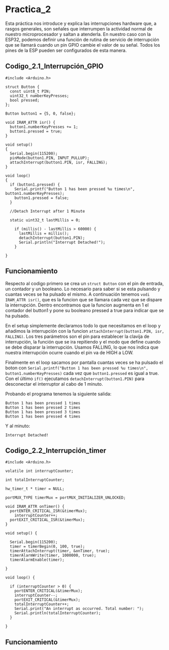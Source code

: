 # Practica_2
Esta práctica nos introduce y explica las interrupciones hardware que, a rasgos generales, son señales que interrumpen la actividad normal de nuestro microprocesador y saltan a atenderla. En nuestro caso con la ESP32, podemos definir una función de rutina de servicio de interrupción que se llamará cuando un pin GPIO cambie el valor de su señal. Todos los pines de la ESP pueden ser configurados de esta manera.
## Codigo_2.1_Interrupción_GPIO

```
#include <Arduino.h>
 
struct Button {
  const uint8_t PIN;
  uint32_t numberKeyPresses;
  bool pressed;
};
 
Button button1 = {5, 0, false};
 
void IRAM_ATTR isr() {
  button1.numberKeyPresses += 1;
  button1.pressed = true;
}
 
void setup()
{
  Serial.begin(115200);
  pinMode(button1.PIN, INPUT_PULLUP);
  attachInterrupt(button1.PIN, isr, FALLING);
}
 
void loop()
{
  if (button1.pressed) {
    Serial.printf("Button 1 has been pressed %u times\n", button1.numberKeyPresses);
    button1.pressed = false;
  }
 
  //Detach Interrupt after 1 Minute
 
  static uint32_t lastMillis = 0;
 
    if (millis() - lastMillis > 60000) {
      lastMillis = millis();
      detachInterrupt(button1.PIN);
      Serial.println("Interrupt Detached!");
    }
 
}
```
## Funcionamiento
Respecto al codigo primero se crea un ``` struct Button ``` con el pin de entrada, un contador y un booleano. Lo necesario para saber si se esta pulsando y cuantas veces se ha pulsado el mismo. A continuación tenemos ``` vodi IRAM_ATTR isr() ```, que es la funcion que se llamara cada vez que se dispare la interrupción. Dentro encontramos que la funcion augmenta en 1 el contador del button1 y pone su booleano pressed a true para indicar que se ha pulsado.

En el setup simplemente declaramos todo lo que necesitamos en el loop y añadimos la interrupción con la funcion ``` attachInterrupt(button1.PIN, isr, FALLING) ```. Los tres parámetros son el pin para establecer la clavija de interrupción, la función que se ira repitiendo y el modo que define cuando se debe disparar la interrupción. Usamos FALLING, lo que nos indica que nuestra interrupción ocurre cuando el pin va de HIGH a LOW.

Finalmente en el loop sacamos por pantalla cuantas veces se ha pulsado el boton con ``` Serial.printf("Button 1 has been pressed %u times\n", button1.numberKeyPresses) ``` cada vez que ```button1.pressed``` es igual a true. Con el último ```if()``` ejecutamos ```detachInterrupt(button1.PIN)``` para desconectar el interruptor al cabo de 1 minuto.

Probando el programa tenemos la siguiente salida:
```
Button 1 has been pressed 1 times
Button 1 has been pressed 2 times
Button 1 has been pressed 3 times
Button 1 has been pressed 4 times
```
Y al minuto:
```
Interrupt Detached!
```

## Codigo_2.2_Interrupción_timer

```
#include <Arduino.h>
 
volatile int interruptCounter;
 
int totalInterruptCounter;
 
hw_timer_t * timer = NULL;
 
portMUX_TYPE timerMux = portMUX_INITIALIZER_UNLOCKED;
 
void IRAM_ATTR onTimer() {
  portENTER_CRITICAL_ISR(&timerMux);
    interruptCounter++;
  portEXIT_CRITICAL_ISR(&timerMux);
}
 
void setup() {
 
  Serial.begin(115200);
  timer = timerBegin(0, 100, true);
  timerAttachInterrupt(timer, &onTimer, true);
  timerAlarmWrite(timer, 1000000, true);
  timerAlarmEnable(timer);
 
}
 
void loop() {
 
  if (interruptCounter > 0) {
    portENTER_CRITICAL(&timerMux);
    interruptCounter--;
    portEXIT_CRITICAL(&timerMux);
    totalInterruptCounter++;
    Serial.print("An interrupt as occurred. Total number: ");
    Serial.println(totalInterruptCounter);
  }
 
}
```

## Funcionamiento

